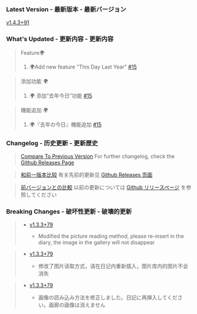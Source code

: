 ### **Latest Version - 最新版本 - 最新バージョン**

[v1.4.3+91](https://github.com/Cierra-Runis/mercurius/releases/tag/v1.4.3+91)

### **What's Updated - 更新内容 - 更新内容**

> Feature🌍
>
> 1. 🌍Add new feature "This Day Last Year" [#15](https://github.com/Cierra-Runis/mercurius/issues/15)

> 添加功能 🌍
>
> 1. 🌍 添加“去年今日”功能 [#15](https://github.com/Cierra-Runis/mercurius/issues/15)

> 機能追加 🌍
>
> 1. 🌍『去年の今日』機能追加 [#15](https://github.com/Cierra-Runis/mercurius/issues/15)

### **Changelog - 历史更新 - 更新歴史**

> [Compare To Previous Version](https://github.com/Cierra-Runis/mercurius/compare/v1.4.2+90...v1.4.3+91)
> For further changelog, check the [Github Releases Page](https://github.com/Cierra-Runis/mercurius/releases)

> [和前一版本比较](https://github.com/Cierra-Runis/mercurius/compare/v1.4.2+90...v1.4.3+91)
> 有关先前的更新见 [Github Releases 页面](https://github.com/Cierra-Runis/mercurius/releases)

> [前バージョンとの比較](https://github.com/Cierra-Runis/mercurius/compare/v1.4.2+90...v1.4.3+91)
> 以前の更新については [Github リリースページ](https://github.com/Cierra-Runis/mercurius/releases) を参照してください

### **Breaking Changes - 破坏性更新 - 破壊的更新**

> - [v1.3.3+79](https://github.com/Cierra-Runis/mercurius/releases/tag/v1.3.3+79)
>
>   - Modified the picture reading method, please re-insert in the diary, the image in the gallery will not disappear

> - [v1.3.3+79](https://github.com/Cierra-Runis/mercurius/releases/tag/v1.3.3+79)
>
>   - 修改了图片读取方式，请在日记内重新插入，图片库内的图片不会消失

> - [v1.3.3+79](https://github.com/Cierra-Runis/mercurius/releases/tag/v1.3.3+79)
>
>   - 画像の読み込み方法を修正しました。日記に再挿入してください。画廊の画像は消えません

